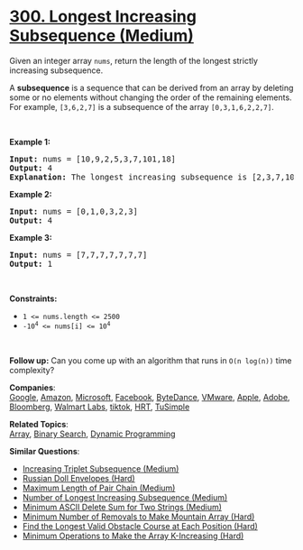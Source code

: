 # [300. Longest Increasing Subsequence (Medium)](https://leetcode.com/problems/longest-increasing-subsequence/)

<p>Given an integer array <code>nums</code>, return the length of the longest strictly increasing subsequence.</p>

<p>A <strong>subsequence</strong> is a sequence that can be derived from an array by deleting some or no elements without changing the order of the remaining elements. For example, <code>[3,6,2,7]</code> is a subsequence of the array <code>[0,3,1,6,2,2,7]</code>.</p>

<p>&nbsp;</p>
<p><strong>Example 1:</strong></p>

<pre><strong>Input:</strong> nums = [10,9,2,5,3,7,101,18]
<strong>Output:</strong> 4
<strong>Explanation:</strong> The longest increasing subsequence is [2,3,7,101], therefore the length is 4.
</pre>

<p><strong>Example 2:</strong></p>

<pre><strong>Input:</strong> nums = [0,1,0,3,2,3]
<strong>Output:</strong> 4
</pre>

<p><strong>Example 3:</strong></p>

<pre><strong>Input:</strong> nums = [7,7,7,7,7,7,7]
<strong>Output:</strong> 1
</pre>

<p>&nbsp;</p>
<p><strong>Constraints:</strong></p>

<ul>
	<li><code>1 &lt;= nums.length &lt;= 2500</code></li>
	<li><code>-10<sup>4</sup> &lt;= nums[i] &lt;= 10<sup>4</sup></code></li>
</ul>

<p>&nbsp;</p>
<p><b>Follow up:</b>&nbsp;Can you come up with an algorithm that runs in&nbsp;<code>O(n log(n))</code> time complexity?</p>

**Companies**:  
[Google](https://leetcode.com/company/google), [Amazon](https://leetcode.com/company/amazon), [Microsoft](https://leetcode.com/company/microsoft), [Facebook](https://leetcode.com/company/facebook), [ByteDance](https://leetcode.com/company/bytedance), [VMware](https://leetcode.com/company/vmware), [Apple](https://leetcode.com/company/apple), [Adobe](https://leetcode.com/company/adobe), [Bloomberg](https://leetcode.com/company/bloomberg), [Walmart Labs](https://leetcode.com/company/walmart-labs), [tiktok](https://leetcode.com/company/tiktok), [HRT](https://leetcode.com/company/hrt), [TuSimple](https://leetcode.com/company/tusimple)

**Related Topics**:  
[Array](https://leetcode.com/tag/array/), [Binary Search](https://leetcode.com/tag/binary-search/), [Dynamic Programming](https://leetcode.com/tag/dynamic-programming/)

**Similar Questions**:

- [Increasing Triplet Subsequence (Medium)](https://leetcode.com/problems/increasing-triplet-subsequence/)
- [Russian Doll Envelopes (Hard)](https://leetcode.com/problems/russian-doll-envelopes/)
- [Maximum Length of Pair Chain (Medium)](https://leetcode.com/problems/maximum-length-of-pair-chain/)
- [Number of Longest Increasing Subsequence (Medium)](https://leetcode.com/problems/number-of-longest-increasing-subsequence/)
- [Minimum ASCII Delete Sum for Two Strings (Medium)](https://leetcode.com/problems/minimum-ascii-delete-sum-for-two-strings/)
- [Minimum Number of Removals to Make Mountain Array (Hard)](https://leetcode.com/problems/minimum-number-of-removals-to-make-mountain-array/)
- [Find the Longest Valid Obstacle Course at Each Position (Hard)](https://leetcode.com/problems/find-the-longest-valid-obstacle-course-at-each-position/)
- [Minimum Operations to Make the Array K-Increasing (Hard)](https://leetcode.com/problems/minimum-operations-to-make-the-array-k-increasing/)
